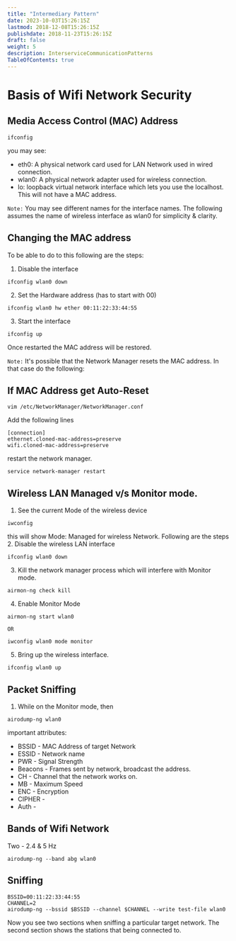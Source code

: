 ```yaml
---
title: "Intermediary Pattern"
date: 2023-10-03T15:26:15Z
lastmod: 2018-12-08T15:26:15Z
publishdate: 2018-11-23T15:26:15Z
draft: false
weight: 5
description: InterserviceCommunicationPatterns
TableOfContents: true
---
```


# Basis of Wifi Network Security
## Media Access Control (MAC) Address
```shell
ifconfig
```
you may see:
- eth0: A physical network card used for LAN Network used in wired connection. 
- wlan0: A physical network adapter used for wireless connection.  
- lo: loopback virtual network interface which lets you use the localhost. This will not have a MAC address.

```Note:``` You may see different names for the interface names. The following assumes the name of wireless interface as wlan0 for simplicity & clarity.
## Changing the MAC address
To be able to do to this following are the steps:
1. Disable the interface
```shell
ifconfig wlan0 down
```
2. Set the Hardware address (has to start with 00)
```shell
ifconfig wlan0 hw ether 00:11:22:33:44:55
```
3. Start the interface
```shell
ifconfig up
```
Once restarted the MAC address will be restored. 

```Note:``` It's possible that the Network Manager resets the MAC address. In that case do the following:

## If MAC Address get Auto-Reset
```shell
vim /etc/NetworkManager/NetworkManager.conf 
```
Add the following lines
```text
[connection]
ethernet.cloned-mac-address=preserve
wifi.cloned-mac-address=preserve
```
restart the network manager.
```shell
service network-manager restart
```

## Wireless LAN Managed v/s Monitor mode.
1. See the current Mode of the wireless device
```shell
iwconfig
```
this will show Mode: Managed for wireless Network. Following are the steps
2. Disable the wireless LAN interface
```shell
ifconfig wlan0 down
```
3. Kill the network manager process which will interfere with Monitor mode.
```shell
airmon-ng check kill
```
4. Enable Monitor Mode
```shell
airmon-ng start wlan0
```
```OR```
```shell
iwconfig wlan0 mode monitor
```
5. Bring up the wireless interface.
```shell
ifconfig wlan0 up
```

## Packet Sniffing
1. While on the Monitor mode, then
```shell
airodump-ng wlan0
```
important attributes:
* BSSID - MAC Address of target Network
* ESSID - Network name
* PWR - Signal Strength
* Beacons - Frames sent by network, broadcast the address.
* CH - Channel that the network works on.
* MB - Maximum Speed
* ENC - Encryption
* CIPHER -
* Auth - 

## Bands of Wifi Network
Two - 2.4 & 5 Hz
```shell
airodump-ng --band abg wlan0 
```

## Sniffing
```shell
BSSID=00:11:22:33:44:55
CHANNEL=2
airodump-ng --bssid $BSSID --channel $CHANNEL --write test-file wlan0
```
Now you see two sections when sniffing a particular target network. The second section shows the stations that being connected to.
